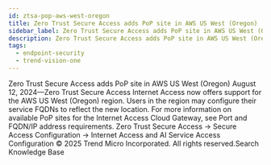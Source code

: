 ```yaml
---
id: ztsa-pop-aws-west-oregon
title: Zero Trust Secure Access adds PoP site in AWS US West (Oregon)
sidebar_label: Zero Trust Secure Access adds PoP site in AWS US West (Oregon)
description: Zero Trust Secure Access adds PoP site in AWS US West (Oregon)
tags:
  - endpoint-security
  - trend-vision-one
---
```


 Zero Trust Secure Access adds PoP site in AWS US West (Oregon) August 12, 2024—Zero Trust Secure Access Internet Access now offers support for the AWS US West (Oregon) region. Users in the region may configure their service FQDNs to reflect the new location. For more information on available PoP sites for the Internet Access Cloud Gateway, see Port and FQDN/IP address requirements. Zero Trust Secure Access → Secure Access Configuration → Internet Access and AI Service Access Configuration © 2025 Trend Micro Incorporated. All rights reserved.Search Knowledge Base